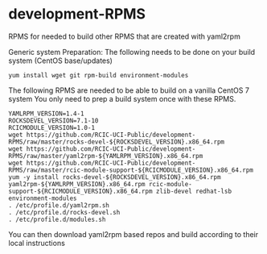 # development-RPMS
RPMS for needed to build other RPMS that are created with yaml2rpm

Generic system Preparation:  The following needs to be done on your build system (CentOS base/updates)
```
yum install wget git rpm-build environment-modules
```

The following RPMS are needed to be able to build on a vanilla CentOS 7 system
You only need to prep a build system once with these RPMS.

```
YAMLRPM_VERSION=1.4-1
ROCKSDEVEL_VERSION=7.1-10
RCICMODULE_VERSION=1.0-1
wget https://github.com/RCIC-UCI-Public/development-RPMS/raw/master/rocks-devel-${ROCKSDEVEL_VERSION}.x86_64.rpm
wget https://github.com/RCIC-UCI-Public/development-RPMS/raw/master/yaml2rpm-${YAMLRPM_VERSION}.x86_64.rpm
wget https://github.com/RCIC-UCI-Public/development-RPMS/raw/master/rcic-module-support-${RCICMODULE_VERSION}.x86_64.rpm
yum -y install rocks-devel-${ROCKSDEVEL_VERSION}.x86_64.rpm yaml2rpm-${YAMLRPM_VERSION}.x86_64.rpm rcic-module-support-${RCICMODULE_VERSION}.x86_64.rpm zlib-devel redhat-lsb environment-modules
. /etc/profile.d/yaml2rpm.sh
. /etc/profile.d/rocks-devel.sh
. /etc/profile.d/modules.sh
```

You can then download yaml2rpm based repos and build according to their local 
instructions
